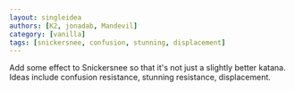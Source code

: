 ```yaml
---
layout: singleidea
authors: [K2, jonadab, Mandevil]
category: [vanilla]
tags: [snickersnee, confusion, stunning, displacement]
---
```

Add some effect to Snickersnee so that it's not just a slightly better katana. Ideas include confusion resistance, stunning resistance, displacement.
